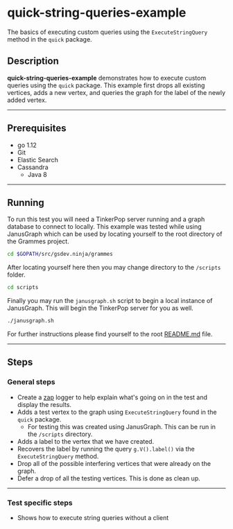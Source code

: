 # quick-string-queries-example

The basics of executing custom queries using the `ExecuteStringQuery` method in the `quick` package.

## Description

**quick-string-queries-example** demonstrates how to execute custom queries using the `quick` package. This example first drops all existing vertices, adds a new vertex, and queries the graph for the label of the newly added vertex.

---

## Prerequisites

- go 1.12
- Git
- Elastic Search
- Cassandra
  - Java 8

---

## Running

To run this test you will need a TinkerPop server running and a graph database to connect to locally. This example was tested while using JanusGraph which can be used by locating yourself to the root directory of the Grammes project.

``` sh
cd $GOPATH/src/gsdev.ninja/grammes
```

After locating yourself here then you may change directory to the `/scripts` folder.

``` sh
cd scripts
```

Finally you may run the `janusgraph.sh` script to begin a local instance of JanusGraph. This will begin the TinkerPop server for you as well.

``` sh
./janusgraph.sh
```

For further instructions please find yourself to the root [README.md](../../README.md) file.

---

## Steps

### General steps

- Create a [zap](https://github.com/uber-go/zap) logger to help explain what's going on in the test and display the results.
- Adds a test vertex to the graph using `ExecuteStringQuery` found in the `quick` package.
  - For testing this was created using JanusGraph. This can be run in the `/scripts` directory.
- Adds a label to the vertex that we have created.
- Recovers the label by running the query `g.V().label()` via the `ExecuteStringQuery` method.
- Drop all of the possible interfering vertices that were already on the graph.
- Defer a drop of all the testing vertices. This is done as clean up.

---

### Test specific steps

- Shows how to execute string queries without a client
